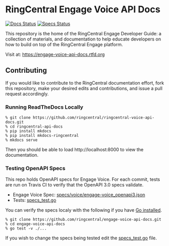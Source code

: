 # RingCentral Engage Voice API Docs

[![Docs Status][docs-status-svg]][docs-status-link]
[![Specs Status][specs-status-svg]][specs-status-link]

This repository is the home of the RingCentral Engage Developer Guide: a collection of materials, and documentation to help educate developers on how to build on top of the RingCentral Engage platform.

Visit at: https://engage-voice-api-docs.rtfd.org

## Contributing

If you would like to contribute to the RingCentral documentation effort, fork this repository, make your desired edits and contributions, and issue a pull request accordingly.

### Running ReadTheDocs Locally

```
% git clone https://github.com/ringcentral/ringcentral-voice-api-docs.git
% cd ringcentral-api-docs
% pip install mkdocs
% pip install mkdocs-ringcentral
% mkdocs serve
```

Then you should be able to load http://localhost:8000 to view the documentation.

### Testing OpenAPI Specs

This repo holds OpenAPI specs for Engage Voice. For each commit, tests are run on Travis CI to verify that the OpenAPI 3.0 specs validate.

* Engage Voice Spec: [specs/voice/engage-voice_openapi3.json](specs/voice/engage-voice_openapi3.json)
* Tests: [specs_test.go](specs_test.go)

You can verify the specs localy with the following if you have [Go installed](https://golang.org/).

```
% git clone https://github.com/ringcentral/engage-voice-api-docs.git
% cd engage-voice-api-docs
% go test -v ./...
```

If you wish to change the specs being tested edit the [specs_test.go](specs_test.go) file.

 [docs-status-svg]: https://readthedocs.org/projects/engage-voice-api-docs/badge/?version=latest
 [docs-status-link]: https://engage-voice-api-docs.readthedocs.io/

 [specs-status-svg]: https://travis-ci.com/ringcentral/engage-voice-api-docs.svg?branch=master
 [specs-status-link]: https://travis-ci.com/ringcentral/engage-voice-api-docs